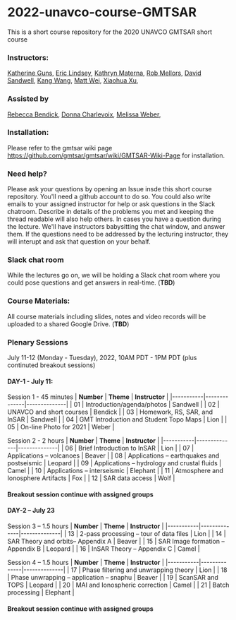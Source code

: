 # 2022-unavco-course-GMTSAR
This is a short course repository for the 2020 UNAVCO GMTSAR short course

### Instructors:
[Katherine Guns](https://igpp.ucsd.edu/person/kguns),
[Eric Lindsey](https://www.planetmechanic.net/about-me),
[Kathryn Materna](https://sites.google.com/view/kathrynmaterna/home),
[Rob Mellors](https://igpp.ucsd.edu/person/rmellors),
[David Sandwell](https://topex.ucsd.edu/sandwell/),
[Kang Wang](http://seismo.berkeley.edu/~kwang/),
[Matt Wei](https://weilaburi.wixsite.com/home),
[Xiaohua Xu](https://ig.utexas.edu/staff/xiaohua-eric-xu/),

### Assisted by
[Rebecca Bendick](https://www.unavco.org/about/organization/president/president.html),
[Donna Charlevoix](https://connect.unavco.org/display/per968358),
[Melissa Weber](https://connect.unavco.org/display/per018591),


### Installation:
Please refer to the gmtsar wiki page https://github.com/gmtsar/gmtsar/wiki/GMTSAR-Wiki-Page for installation.

### Need help?
Please ask your questions by opening an Issue insde this short course repository. You'll need a github account to do so. You could also write emails to your assigned instructor for help or ask questions in the Slack chatroom. Describe in details of the problems you met and keeping the thread readable will also help others. In cases you have a question during the lecture. We'll have instructors babysitting the chat window, and answer them. If the questions need to be addressed by the lecturing instructor, they will interupt and ask that question on your behalf.  

### Slack chat room
While the lectures go on, we will be holding a Slack chat room where you could pose questions and get answers in real-time. (**TBD**)

### Course Materials:
All course materials including slides, notes and video records will be uploaded to a shared Google Drive. (**TBD**)

### Plenary Sessions
July 11-12 (Monday - Tuesday), 2022, 10AM PDT - 1PM PDT (plus continuted breakout sessions)
#### DAY-1 -  July 11:
Session 1 - 45 minutes
| **Number** | **Theme** | **Instructor** |
|-----------|--------------|--------------|
| 01    | Introduction/agenda/photos | Sandwell  |
| 02    | UNAVCO and short courses | Bendick |
| 03    | Homework, RS, SAR, and InSAR | Sandwell |
| 04    | GMT Introduction and Student Topo Maps | Lion |
| 05    | On-line Photo for 2021 | Weber |


Session 2 - 2 hours
| **Number** | **Theme** | **Instructor** |
|-----------|--------------|--------------|
| 06    | Brief Introduction to InSAR | Lion |
| 07    | Applications – volcanoes | Beaver |
| 08    | Applications – earthquakes and postseismic | Leopard |
| 09    | Applications – hydrology and crustal fluids | Camel |
| 10    | Applications – interseismic | Elephant |
| 11    | Atmosphere and Ionosphere Artifacts | Fox |
| 12    | SAR data access | Wolf |
#### Breakout session continue with assigned groups

#### DAY-2 – July 23
Session 3 – 1.5 hours
| **Number** | **Theme** | **Instructor** |
|-----------|--------------|--------------|
| 13    | 2-pass processing – tour of data files | Lion |
| 14    | SAR Theory and orbits– Appendix A | Beaver |
| 15    | SAR Image formation – Appendix B | Leopard |
| 16    | InSAR Theory – Appendix C | Camel |

Session 4 – 1.5 hours
| **Number** | **Theme** | **Instructor** |
|-----------|--------------|--------------|
| 17    | Phase filtering and unwrapping theory | Lion |
| 18    | Phase unwrapping – application – snaphu | Beaver |
| 19    | ScanSAR and TOPS | Leopard |
| 20    | MAI and Ionospheric correction | Camel |
| 21    | Batch processing | Elephant |
#### Breakout session continue with assigned groups


